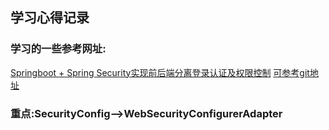## 学习心得记录

### 学习的一些参考网址:
[Springboot + Spring Security实现前后端分离登录认证及权限控制](https://blog.csdn.net/I_am_Hutengfei/article/details/100561564)
[可参考git地址](https://github.com/18061495586/Spring-Security-Demo)

### 重点:SecurityConfig-->WebSecurityConfigurerAdapter
